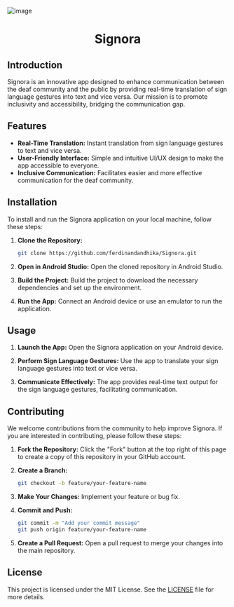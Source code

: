 ![image](https://github.com/ferdinandandhika/Signora/assets/95124870/5807a6df-fcab-4fcc-9437-61d4e3fa714e)


<h1 align="center">Signora</h1>

## Introduction
Signora is an innovative app designed to enhance communication between the deaf community and the public by providing real-time translation of sign language gestures into text and vice versa. Our mission is to promote inclusivity and accessibility, bridging the communication gap.

## Features
- **Real-Time Translation:** Instant translation from sign language gestures to text and vice versa.
- **User-Friendly Interface:** Simple and intuitive UI/UX design to make the app accessible to everyone.
- **Inclusive Communication:** Facilitates easier and more effective communication for the deaf community.

## Installation
To install and run the Signora application on your local machine, follow these steps:
1. **Clone the Repository:**
    ```bash
    git clone https://github.com/ferdinandandhika/Signora.git
    ```
2. **Open in Android Studio:**
    Open the cloned repository in Android Studio.
   
3. **Build the Project:**
    Build the project to download the necessary dependencies and set up the environment.
   
4. **Run the App:**
    Connect an Android device or use an emulator to run the application.

## Usage
1. **Launch the App:**
   Open the Signora application on your Android device.

2. **Perform Sign Language Gestures:**
   Use the app to translate your sign language gestures into text or vice versa.

3. **Communicate Effectively:**
   The app provides real-time text output for the sign language gestures, facilitating communication.

## Contributing
We welcome contributions from the community to help improve Signora. If you are interested in contributing, please follow these steps:

1. **Fork the Repository:**
    Click the "Fork" button at the top right of this page to create a copy of this repository in your GitHub account.

2. **Create a Branch:**
    ```bash
    git checkout -b feature/your-feature-name
    ```
3. **Make Your Changes:**
    Implement your feature or bug fix.

4. **Commit and Push:**
    ```bash
    git commit -m "Add your commit message"
    git push origin feature/your-feature-name
    ```

5. **Create a Pull Request:**
    Open a pull request to merge your changes into the main repository.

## License
This project is licensed under the MIT License. See the [LICENSE](https://github.com/ferdinandandhika/Signora/blob/master/LICENSE) file for more details.
